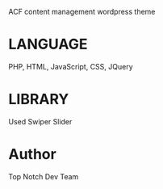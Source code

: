 
ACF content management wordpress theme

# LANGUAGE
PHP, HTML, JavaScript, CSS, JQuery

# LIBRARY

Used Swiper Slider

# Author

Top Notch Dev Team